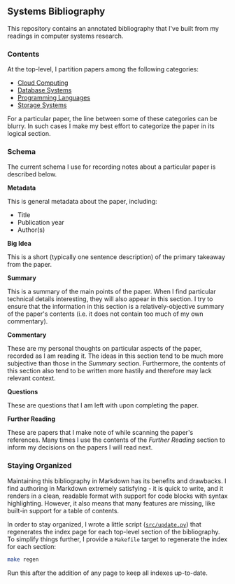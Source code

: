 ## Systems Bibliography

This repository contains an annotated bibliography that I've built from my readings in computer systems research.

### Contents

At the top-level, I partition papers among the following categories:

- [Cloud Computing](./cloud-computing/)
- [Database Systems](./database-systems/)
- [Programming Languages](./programming-languages/)
- [Storage Systems](./storage-systems/)

For a particular paper, the line between some of these categories can be blurry. In such cases I make my best effort to categorize the paper in its logical section.

### Schema

The current schema I use for recording notes about a particular paper is described below.

**Metadata**

This is general metadata about the paper, including:
- Title
- Publication year
- Author(s)

**Big Idea**

This is a short (typically one sentence description) of the primary takeaway from the paper.

**Summary**

This is a summary of the main points of the paper. When I find particular technical details interesting, they will also appear in this section. I try to ensure that the information in this section is a relatively-objective summary of the paper's contents (i.e. it does not contain too much of my own commentary).

**Commentary**

These are my personal thoughts on particular aspects of the paper, recorded as I am reading it. The ideas in this section tend to be much more subjective than those in the _Summary_ section. Furthermore, the contents of this section also tend to be written more hastily and therefore may lack relevant context.

**Questions**

These are questions that I am left with upon completing the paper.

**Further Reading**

These are papers that I make note of while scanning the paper's references. Many times I use the contents of the _Further Reading_ section to inform my decisions on the papers I will read next.

### Staying Organized

Maintaining this bibliography in Markdown has its benefits and drawbacks. I find authoring in Markdown extremely satisfying - it is quick to write, and it renders in a clean, readable format with support for code blocks with syntax highlighting. However, it also means that many features are missing, like built-in support for a table of contents.

In order to stay organized, I wrote a little script ([`src/update.py`](./_src/update.py)) that regenerates the index page for each top-level section of the bibliography. To simplify things further, I provide a `Makefile` target to regenerate the index for each section:

```bash
make regen
```

Run this after the addition of any page to keep all indexes up-to-date.
